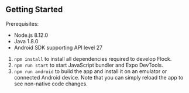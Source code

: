## Getting Started
Prerequisites:
* Node.js 8.12.0
* Java 1.8.0
* Android SDK supporting API level 27

1. `npm install` to install all dependencies required to develop Flock.
2. `npm run start` to start JavaScript bundler and Expo DevTools.
3. `npm run android` to build the app and install it on an emulator or connected Android device. Note that you can simply reload the app to see non-native code changes.
